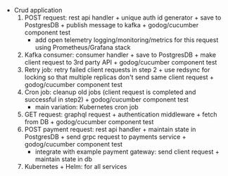 - Crud application
  1. POST request: rest api handler + unique auth id generator + save to PostgresDB + publish message to kafka + godog/cucumber component test
       - add open telemetry logging/monitoring/metrics for this request using Prometheus/Grafana stack
  3. Kafka consumer: consumer handler + save to PostgresDB + make client request to 3rd party API + godog/cucumber component test
  4. Retry job: retry failed client requests in step 2 + use redsync for locking so that multiple replicas don't send same client request + godog/cucumber component test
  5. Cron job: cleanup old jobs (client request is completed and successful in step2) + godog/cucumber component test
       - main variation: Kubernetes cron job
  6. GET request: graphql request + authentication middleware + fetch from DB + godog/cucumber component test
  7. POST payment request: rest api handler + maintain state in PostgresDB + send grpc request to payments service + godog/cucumber component test
       - integrate with example payment gateway: send client request + maintain state in db
  7. Kubernetes + Helm: for all services
